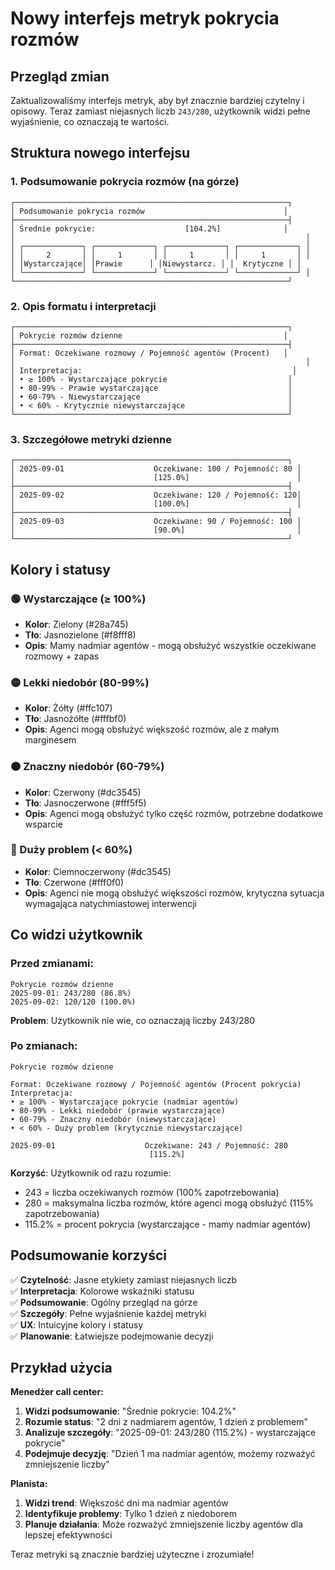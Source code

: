 # Nowy interfejs metryk pokrycia rozmów

## Przegląd zmian

Zaktualizowaliśmy interfejs metryk, aby był znacznie bardziej czytelny i opisowy. Teraz zamiast niejasnych liczb `243/280`, użytkownik widzi pełne wyjaśnienie, co oznaczają te wartości.

## Struktura nowego interfejsu

### 1. Podsumowanie pokrycia rozmów (na górze)

```
┌─────────────────────────────────────────────────────────────┐
│ Podsumowanie pokrycia rozmów                               │
├─────────────────────────────────────────────────────────────┤
│ Średnie pokrycie:                    [104.2%]              │
│                                                                 │
│ ┌─────────────┐ ┌─────────────┐ ┌─────────────┐ ┌─────────────┐ │
│ │     2       │ │     1       │ │     1       │ │     1       │ │
│ │Wystarczające│ │Prawie      │ │Niewystarcz. │ │  Krytyczne │ │
│ └─────────────┘ └─────────────┘ └─────────────┘ └─────────────┘ │
└─────────────────────────────────────────────────────────────┘
```

### 2. Opis formatu i interpretacji

```
┌─────────────────────────────────────────────────────────────┐
│ Pokrycie rozmów dzienne                                    │
├─────────────────────────────────────────────────────────────┤
│ Format: Oczekiwane rozmowy / Pojemność agentów (Procent)   │
│                                                                 │
│ Interpretacja:                                               │
│ • ≥ 100% - Wystarczające pokrycie                           │
│ • 80-99% - Prawie wystarczające                             │
│ • 60-79% - Niewystarczające                                 │
│ • < 60% - Krytycznie niewystarczające                       │
└─────────────────────────────────────────────────────────────┘
```

### 3. Szczegółowe metryki dzienne

```
┌─────────────────────────────────────────────────────────────┐
│ 2025-09-01                    Oczekiwane: 100 / Pojemność: 80 │
│                               [125.0%]                        │
├─────────────────────────────────────────────────────────────┤
│ 2025-09-02                    Oczekiwane: 120 / Pojemność: 120│
│                               [100.0%]                        │
├─────────────────────────────────────────────────────────────┤
│ 2025-09-03                    Oczekiwane: 90 / Pojemność: 100 │
│                               [90.0%]                         │
└─────────────────────────────────────────────────────────────┘
```

## Kolory i statusy

### 🟢 Wystarczające (≥ 100%)
- **Kolor**: Zielony (#28a745)
- **Tło**: Jasnozielone (#f8fff8)
- **Opis**: Mamy nadmiar agentów - mogą obsłużyć wszystkie oczekiwane rozmowy + zapas

### 🟡 Lekki niedobór (80-99%)
- **Kolor**: Żółty (#ffc107)
- **Tło**: Jasnożółte (#fffbf0)
- **Opis**: Agenci mogą obsłużyć większość rozmów, ale z małym marginesem

### 🟠 Znaczny niedobór (60-79%)
- **Kolor**: Czerwony (#dc3545)
- **Tło**: Jasnoczerwone (#fff5f5)
- **Opis**: Agenci mogą obsłużyć tylko część rozmów, potrzebne dodatkowe wsparcie

### 🔴 Duży problem (< 60%)
- **Kolor**: Ciemnoczerwony (#dc3545)
- **Tło**: Czerwone (#fff0f0)
- **Opis**: Agenci nie mogą obsłużyć większości rozmów, krytyczna sytuacja wymagająca natychmiastowej interwencji

## Co widzi użytkownik

### Przed zmianami:
```
Pokrycie rozmów dzienne
2025-09-01: 243/280 (86.8%)
2025-09-02: 120/120 (100.0%)
```

**Problem**: Użytkownik nie wie, co oznaczają liczby 243/280

### Po zmianach:
```
Pokrycie rozmów dzienne

Format: Oczekiwane rozmowy / Pojemność agentów (Procent pokrycia)
Interpretacja:
• ≥ 100% - Wystarczające pokrycie (nadmiar agentów)
• 80-99% - Lekki niedobór (prawie wystarczające)
• 60-79% - Znaczny niedobór (niewystarczające)
• < 60% - Duży problem (krytycznie niewystarczające)

2025-09-01                    Oczekiwane: 243 / Pojemność: 280
                               [115.2%]
```

**Korzyść**: Użytkownik od razu rozumie:
- 243 = liczba oczekiwanych rozmów (100% zapotrzebowania)
- 280 = maksymalna liczba rozmów, które agenci mogą obsłużyć (115% zapotrzebowania)
- 115.2% = procent pokrycia (wystarczające - mamy nadmiar agentów)

## Podsumowanie korzyści

✅ **Czytelność**: Jasne etykiety zamiast niejasnych liczb  
✅ **Interpretacja**: Kolorowe wskaźniki statusu  
✅ **Podsumowanie**: Ogólny przegląd na górze  
✅ **Szczegóły**: Pełne wyjaśnienie każdej metryki  
✅ **UX**: Intuicyjne kolory i statusy  
✅ **Planowanie**: Łatwiejsze podejmowanie decyzji  

## Przykład użycia

**Menedżer call center:**
1. **Widzi podsumowanie**: "Średnie pokrycie: 104.2%"
2. **Rozumie status**: "2 dni z nadmiarem agentów, 1 dzień z problemem"
3. **Analizuje szczegóły**: "2025-09-01: 243/280 (115.2%) - wystarczające pokrycie"
4. **Podejmuje decyzję**: "Dzień 1 ma nadmiar agentów, możemy rozważyć zmniejszenie liczby"

**Planista:**
1. **Widzi trend**: Większość dni ma nadmiar agentów
2. **Identyfikuje problemy**: Tylko 1 dzień z niedoborem
3. **Planuje działania**: Może rozważyć zmniejszenie liczby agentów dla lepszej efektywności

Teraz metryki są znacznie bardziej użyteczne i zrozumiałe!
